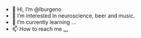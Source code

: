 - 👋 Hi, I’m @lburgeno
- 👀 I’m interested in neuroscience, beer and music.
- 🌱 I’m currently learning ...
- 📫 How to reach me [...](https://twitter.com/LBurg)
<!---
lburgeno/lburgeno is a ✨ special ✨ repository because its `README.md` (this file) appears on your GitHub profile.
You can click the Preview link to take a look at your changes.
--->
